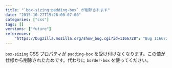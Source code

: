 ```yaml
---
title: "`box-sizing:padding-box` が削除されます"
date: "2015-10-27T19:28:00-07:00"
categories: ["css"]
tags: []
versions: ["future"]
references:
    "https://bugzilla.mozilla.org/show_bug.cgi?id=1166728": "Bug 1166728 - remove box-sizing: padding-box"
---
```

[`box-sizing`](https://developer.mozilla.org/ja/docs/Web/CSS/box-sizing) CSS プロパティが `padding-box` を受け付けなくなります。この値が仕様から削除されたためです。代わりに `border-box` を使ってください。
